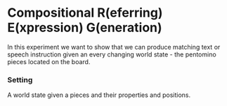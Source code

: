 # Compositional R(eferring) E(xpression) G(eneration)

In this experiment we want to show that we can produce matching text or speech instruction given an every changing world
state - the pentomino pieces located on the board.

### Setting

A world state given a pieces and their properties and positions. 
